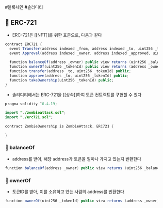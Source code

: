 #블록체인 #솔리디티 
## 🌈 ERC-721
+ ERC-721은 [[NFT]]를 위한 표준으로, 다음과 같다
```Java
contract ERC721 {  
  event Transfer(address indexed _from, address indexed _to, uint256 _tokenId);  
  event Approval(address indexed _owner, address indexed _approved, uint256 _tokenId);  
  
  function balanceOf(address _owner) public view returns (uint256 _balance);  
  function ownerOf(uint256 _tokenId) public view returns (address _owner);  
  function transfer(address _to, uint256 _tokenId) public;  
  function approve(address _to, uint256 _tokenId) public;  
  function takeOwnership(uint256 _tokenId) public;  
}
```

+ 솔리디티에서는 ERC-721을 [[상속]]하여 토큰 컨트랙트를 구현할 수 있다
```Java
pragma solidity ^0.4.19;  
  
import "./zombieattack.sol";  
import "./erc721.sol";  
  
contract ZombieOwnership is ZombieAttack, ERC721 {  
  
}
```

### 📌 balanceOf
+ address를 받아, 해당 address가 토큰을 얼마나 가지고 있는지 반환한다
```Java
function balanceOf(address _owner) public view returns (uint256 _balance);
```

### 📌 ownerOf
+ 토큰ID를 받아, 이를 소유하고 있는 사람의 address를 반환한다
```Java
function ownerOf(uint256 _tokenId) public view returns (address _owner);
```